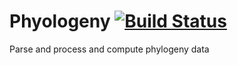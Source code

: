 Phyologeny   [![Build Status](https://travis-ci.org/eggzilla/Phylogeny.svg)](https://travis-ci.org/eggzilla/Phylogeny)
=============

Parse and process and compute phylogeny data
